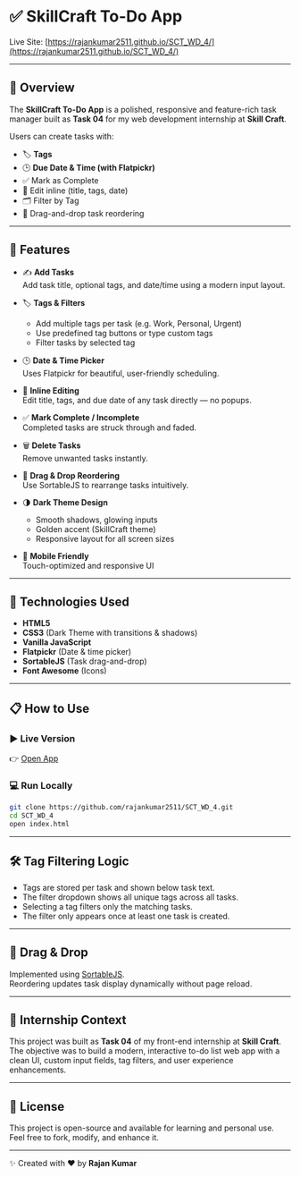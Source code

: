 # ✅ SkillCraft To-Do App

Live Site: [https://rajankumar2511.github.io/SCT_WD_4/](https://rajankumar2511.github.io/SCT_WD_4/)

---

## 📌 Overview

The **SkillCraft To-Do App** is a polished, responsive and feature-rich task manager built as **Task 04** for my web development internship at **Skill Craft**.

Users can create tasks with:
- 🏷️ **Tags**
- 🕒 **Due Date & Time (with Flatpickr)**
- ✅ Mark as Complete
- 📝 Edit inline (title, tags, date)
- 🗂️ Filter by Tag
- 🔀 Drag-and-drop task reordering

---

## 🧠 Features

- ✍️ **Add Tasks**  
  Add task title, optional tags, and date/time using a modern input layout.

- 🏷️ **Tags & Filters**  
  - Add multiple tags per task (e.g. Work, Personal, Urgent)  
  - Use predefined tag buttons or type custom tags  
  - Filter tasks by selected tag

- 🕒 **Date & Time Picker**  
  Uses Flatpickr for beautiful, user-friendly scheduling.

- 📝 **Inline Editing**  
  Edit title, tags, and due date of any task directly — no popups.

- ✅ **Mark Complete / Incomplete**  
  Completed tasks are struck through and faded.

- 🗑️ **Delete Tasks**  
  Remove unwanted tasks instantly.

- 🔁 **Drag & Drop Reordering**  
  Use SortableJS to rearrange tasks intuitively.

- 🌗 **Dark Theme Design**  
  - Smooth shadows, glowing inputs  
  - Golden accent (SkillCraft theme)  
  - Responsive layout for all screen sizes

- 📱 **Mobile Friendly**  
  Touch-optimized and responsive UI

---

## 📂 Technologies Used

- **HTML5**
- **CSS3** (Dark Theme with transitions & shadows)
- **Vanilla JavaScript**
- **Flatpickr** (Date & time picker)
- **SortableJS** (Task drag-and-drop)
- **Font Awesome** (Icons)

---

## 📋 How to Use

### ▶️ Live Version
👉 [Open App](https://rajankumar2511.github.io/SCT_WD_4/)  

### 💻 Run Locally

```bash
git clone https://github.com/rajankumar2511/SCT_WD_4.git
cd SCT_WD_4
open index.html
```

---

## 🛠 Tag Filtering Logic

- Tags are stored per task and shown below task text.
- The filter dropdown shows all unique tags across all tasks.
- Selecting a tag filters only the matching tasks.
- The filter only appears once at least one task is created.

---

## 🧩 Drag & Drop

Implemented using [SortableJS](https://github.com/SortableJS/Sortable).  
Reordering updates task display dynamically without page reload.

---

## 📌 Internship Context

This project was built as **Task 04** of my front-end internship at **Skill Craft**.  
The objective was to build a modern, interactive to-do list web app with a clean UI, custom input fields, tag filters, and user experience enhancements.

---

## 📃 License

This project is open-source and available for learning and personal use.  
Feel free to fork, modify, and enhance it.

---

✨ Created with ❤️ by **Rajan Kumar**
